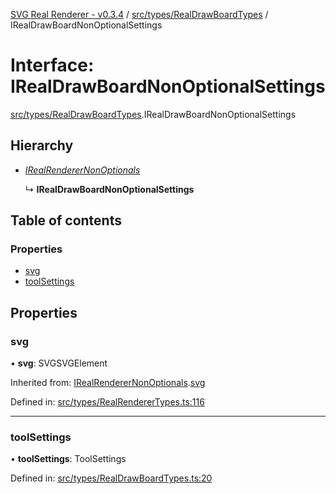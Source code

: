 [SVG Real Renderer - v0.3.4](../docs.md) / [src/types/RealDrawBoardTypes](../modules/src_types_realdrawboardtypes.md) / IRealDrawBoardNonOptionalSettings

# Interface: IRealDrawBoardNonOptionalSettings

[src/types/RealDrawBoardTypes](../modules/src_types_realdrawboardtypes.md).IRealDrawBoardNonOptionalSettings

## Hierarchy

* [*IRealRendererNonOptionals*](src_types_realrenderertypes.irealrenderernonoptionals.md)

  ↳ **IRealDrawBoardNonOptionalSettings**

## Table of contents

### Properties

- [svg](src_types_realdrawboardtypes.irealdrawboardnonoptionalsettings.md#svg)
- [toolSettings](src_types_realdrawboardtypes.irealdrawboardnonoptionalsettings.md#toolsettings)

## Properties

### svg

• **svg**: SVGSVGElement

Inherited from: [IRealRendererNonOptionals](src_types_realrenderertypes.irealrenderernonoptionals.md).[svg](src_types_realrenderertypes.irealrenderernonoptionals.md#svg)

Defined in: [src/types/RealRendererTypes.ts:116](https://github.com/HarshKhandeparkar/svg-real-renderer/blob/449f651/src/types/RealRendererTypes.ts#L116)

___

### toolSettings

• **toolSettings**: ToolSettings

Defined in: [src/types/RealDrawBoardTypes.ts:20](https://github.com/HarshKhandeparkar/svg-real-renderer/blob/449f651/src/types/RealDrawBoardTypes.ts#L20)
